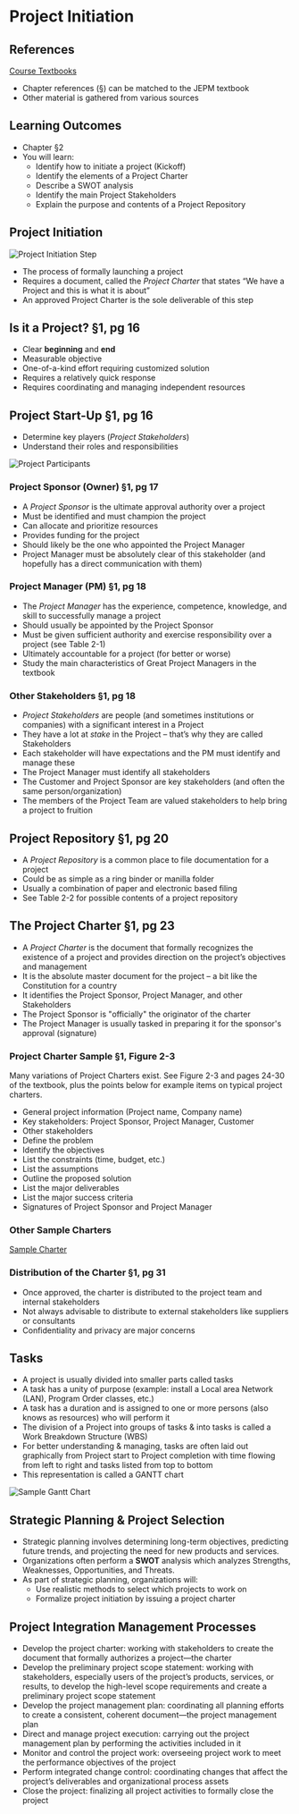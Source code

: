 # Project Initiation #

## References

[Course Textbooks](textbooks.md)

- Chapter references (&sect;) can be matched to the JEPM textbook
- Other material is gathered from various sources

## Learning Outcomes ##
- Chapter &sect;2
- You will learn:
	- Identify how to initiate a project (Kickoff)
	- Identify the elements of a Project Charter
	- Describe a SWOT analysis
	- Identify the main Project Stakeholders
	- Explain the purpose and contents of a Project Repository
	
## Project Initiation ##

![Project Initiation Step][4steps-pm-init]

- The process of formally launching a project
- Requires a document, called the _Project Charter_ that states “We have a Project and this is what it is about”
- An approved Project Charter is the sole deliverable of this step

## Is it a Project? &sect;1, pg 16 ##

- Clear __beginning__ and __end__
- Measurable objective
- One-of-a-kind effort requiring customized solution
- Requires a relatively quick response
- Requires coordinating and managing independent resources

## Project Start-Up &sect;1, pg 16 ##

- Determine key players (_Project Stakeholders_)
- Understand their roles and responsibilities

![Project Participants][project-participants]

### Project Sponsor (Owner) &sect;1, pg 17 ###

- A _Project Sponsor_ is the ultimate approval authority over a project
- Must be identified and must champion the project
- Can allocate and prioritize resources
- Provides funding for the project
- Should likely be the one who appointed the Project Manager
- Project Manager must be absolutely clear of this stakeholder (and hopefully has a direct communication with them)

### Project Manager (PM) &sect;1, pg 18 ###

- The _Project Manager_ has the experience, competence, knowledge, and skill to successfully manage a project
- Should usually be appointed by the Project Sponsor
- Must be given sufficient authority and exercise responsibility over a project (see Table 2-1)
- Ultimately accountable for a project (for better or worse)
- Study the main characteristics of Great Project Managers in the textbook

### Other Stakeholders &sect;1, pg 18 ###

- _Project Stakeholders_ are people (and sometimes institutions or companies) with a significant interest in a Project
- They have a lot at _stake_ in the Project – that’s why they are called Stakeholders
- Each stakeholder will have expectations and the PM must identify and manage these
- The Project Manager must identify all stakeholders
- The Customer and Project Sponsor are key stakeholders (and often the same person/organization)
- The members of the Project Team are valued stakeholders to help bring a project to fruition

## Project Repository &sect;1, pg 20 ##

- A _Project Repository_ is a common place to file documentation for a project
- Could be as simple as a ring binder or manilla folder
- Usually a combination of paper and electronic based filing
- See Table 2-2 for possible contents of a project repository

## The Project Charter &sect;1, pg 23 ##

- A _Project Charter_ is the document that formally recognizes the existence of a project and provides direction on the project’s objectives and management
- It is the absolute master document for the project – a bit like the Constitution for a country
- It identifies the Project Sponsor, Project Manager, and other Stakeholders
- The Project Sponsor is "officially" the originator of the charter
- The Project Manager is usually tasked in preparing it for the sponsor's approval (signature)

### Project Charter Sample &sect;1, Figure 2-3 ###

Many variations of Project Charters exist. See Figure 2-3 and pages 24-30 of the textbook, plus the points below for example items on typical project charters.

- General project information (Project name, Company name)
- Key stakeholders: Project Sponsor, Project Manager, Customer
- Other stakeholders
- Define the problem
- Identify the objectives
- List the constraints (time, budget, etc.)
- List the assumptions
- Outline the proposed solution
- List the major deliverables
- List the major success criteria
- Signatures of Project Sponsor and Project Manager

### Other Sample Charters ###

[Sample Charter][charter1]

### Distribution of the Charter &sect;1, pg 31 ###

- Once approved, the charter is distributed to the project team and internal stakeholders
- Not always advisable to distribute to external stakeholders like suppliers or consultants
- Confidentiality and privacy are major concerns

## Tasks ##

- A project is usually divided into smaller parts called tasks
- A task has a unity of purpose (example: install a Local area Network (LAN), Program Order classes, etc.)
- A task has a duration and is assigned to one or more persons (also knows as resources) who will perform it
- The division of a Project into groups of tasks & into tasks is called a Work Breakdown Structure (WBS)
- For better understanding & managing, tasks are often laid out graphically from Project start to Project completion with time flowing from left to right and tasks listed from top to bottom
- This representation is called a GANTT chart

![Sample Gantt Chart][gantt]

## Strategic Planning & Project Selection ##

- Strategic planning involves determining long-term objectives, predicting future trends, and projecting the need for new products and services.
- Organizations often perform a __SWOT__ analysis which analyzes Strengths, Weaknesses, Opportunities, and Threats.
- As part of strategic planning, organizations will:
	- Use realistic methods to select which projects to work on
	- Formalize project initiation by issuing a project charter

## Project Integration Management Processes ##

- Develop the project charter: working with stakeholders to create the document that formally authorizes a project—the charter
- Develop the preliminary project scope statement: working with stakeholders, especially users of the project’s products, services, or results, to develop the high-level scope requirements and create a preliminary project scope statement
- Develop the project management plan: coordinating all planning efforts to create a consistent, coherent document—the project management plan
- Direct and manage project execution: carrying out the project management plan by performing the activities included in it
- Monitor and control the project work: overseeing project work to meet the performance objectives of the project
- Perform integrated change control: coordinating changes that affect the project’s deliverables and organizational process assets
- Close the project: finalizing all project activities to formally close the project

[4steps-pm-init]: https://s3-us-west-2.amazonaws.com/oosa-wiki/uploads/images/4steps-pm-init.png

[gantt]: https://s3-us-west-2.amazonaws.com/oosa-wiki/uploads/images/GanttChart2.jpg

[charter1]: https://s3-us-west-2.amazonaws.com/oosa-wiki/uploads/pdf/charters.pdf

[project-participants]: https://s3-us-west-2.amazonaws.com/oosa-wiki/uploads/images/project-participants.png
